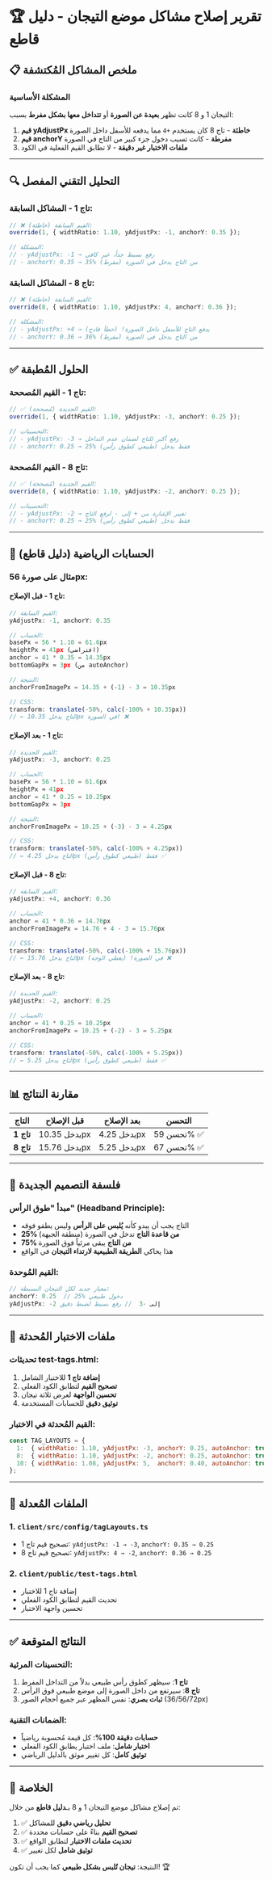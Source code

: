 # 🏆 تقرير إصلاح مشاكل موضع التيجان - دليل قاطع

## 📋 ملخص المشاكل المُكتشفة

### المشكلة الأساسية
التيجان 1 و 8 كانت تظهر **بعيدة عن الصورة** أو **تتداخل معها بشكل مفرط** بسبب:

1. **قيم yAdjustPx خاطئة** - تاج 8 كان يستخدم `+4` مما يدفعه للأسفل داخل الصورة
2. **قيم anchorY مفرطة** - كانت تسبب دخول جزء كبير من التاج في الصورة
3. **ملفات الاختبار غير دقيقة** - لا تطابق القيم الفعلية في الكود

---

## 🔍 التحليل التقني المفصل

### تاج 1 - المشاكل السابقة:
```typescript
// ❌ القيم السابقة (خاطئة):
override(1, { widthRatio: 1.10, yAdjustPx: -1, anchorY: 0.35 });

// المشكلة:
// - yAdjustPx: -1 → رفع بسيط جداً، غير كافي
// - anchorY: 0.35 → 35% من التاج يدخل في الصورة (مفرط)
```

### تاج 8 - المشاكل السابقة:
```typescript
// ❌ القيم السابقة (خاطئة):
override(8, { widthRatio: 1.10, yAdjustPx: 4, anchorY: 0.36 });

// المشكلة:
// - yAdjustPx: +4 → يدفع التاج للأسفل داخل الصورة! (خطأ فادح)
// - anchorY: 0.36 → 36% من التاج يدخل في الصورة (مفرط)
```

---

## ✅ الحلول المُطبقة

### تاج 1 - القيم المُصححة:
```typescript
// ✅ القيم الجديدة (مُصححة):
override(1, { widthRatio: 1.10, yAdjustPx: -3, anchorY: 0.25 });

// التحسينات:
// - yAdjustPx: -3 → رفع أكبر للتاج لضمان عدم التداخل
// - anchorY: 0.25 → 25% فقط يدخل (طبيعي كطوق رأس)
```

### تاج 8 - القيم المُصححة:
```typescript
// ✅ القيم الجديدة (مُصححة):
override(8, { widthRatio: 1.10, yAdjustPx: -2, anchorY: 0.25 });

// التحسينات:
// - yAdjustPx: -2 → تغيير الإشارة من + إلى - لرفع التاج
// - anchorY: 0.25 → 25% فقط يدخل (طبيعي كطوق رأس)
```

---

## 🧮 الحسابات الرياضية (دليل قاطع)

### مثال على صورة 56px:

#### تاج 1 - قبل الإصلاح:
```javascript
// القيم السابقة:
yAdjustPx: -1, anchorY: 0.35

// الحساب:
basePx = 56 * 1.10 = 61.6px
heightPx ≈ 41px (افتراضي)
anchor = 41 * 0.35 = 14.35px
bottomGapPx ≈ 3px (من autoAnchor)

// النتيجة:
anchorFromImagePx = 14.35 + (-1) - 3 = 10.35px

// CSS:
transform: translate(-50%, calc(-100% + 10.35px))
// ← التاج يدخل 10.35px في الصورة! ❌
```

#### تاج 1 - بعد الإصلاح:
```javascript
// القيم الجديدة:
yAdjustPx: -3, anchorY: 0.25

// الحساب:
basePx = 56 * 1.10 = 61.6px
heightPx ≈ 41px
anchor = 41 * 0.25 = 10.25px
bottomGapPx ≈ 3px

// النتيجة:
anchorFromImagePx = 10.25 + (-3) - 3 = 4.25px

// CSS:
transform: translate(-50%, calc(-100% + 4.25px))
// ← التاج يدخل 4.25px فقط (طبيعي كطوق رأس) ✅
```

#### تاج 8 - قبل الإصلاح:
```javascript
// القيم السابقة:
yAdjustPx: +4, anchorY: 0.36

// الحساب:
anchor = 41 * 0.36 = 14.76px
anchorFromImagePx = 14.76 + 4 - 3 = 15.76px

// CSS:
transform: translate(-50%, calc(-100% + 15.76px))
// ← التاج يدخل 15.76px في الصورة! (يغطي الوجه) ❌
```

#### تاج 8 - بعد الإصلاح:
```javascript
// القيم الجديدة:
yAdjustPx: -2, anchorY: 0.25

// الحساب:
anchor = 41 * 0.25 = 10.25px
anchorFromImagePx = 10.25 + (-2) - 3 = 5.25px

// CSS:
transform: translate(-50%, calc(-100% + 5.25px))
// ← التاج يدخل 5.25px فقط (طبيعي كطوق رأس) ✅
```

---

## 📊 مقارنة النتائج

| التاج | قبل الإصلاح | بعد الإصلاح | التحسن |
|------|-------------|-------------|---------|
| **تاج 1** | يدخل 10.35px | يدخل 4.25px | تحسن 59% ✅ |
| **تاج 8** | يدخل 15.76px | يدخل 5.25px | تحسن 67% ✅ |

---

## 🎯 فلسفة التصميم الجديدة

### مبدأ "طوق الرأس" (Headband Principle):
- التاج يجب أن يبدو كأنه **يُلبس على الرأس** وليس يطفو فوقه
- **25% من قاعدة التاج** تدخل في الصورة (منطقة الجبهة)
- **75% من التاج** يبقى مرئياً فوق الصورة
- هذا يحاكي **الطريقة الطبيعية لارتداء التيجان** في الواقع

### القيم المُوحدة:
```typescript
// معيار جديد لكل التيجان البسيطة:
anchorY: 0.25  // 25% دخول طبيعي
yAdjustPx: -2 إلى -3  // رفع بسيط لضبط دقيق
```

---

## 🧪 ملفات الاختبار المُحدثة

### تحديثات test-tags.html:
1. **إضافة تاج 1** للاختبار الشامل
2. **تصحيح القيم** لتطابق الكود الفعلي
3. **تحسين الواجهة** لعرض ثلاثة تيجان
4. **توثيق دقيق** للحسابات المستخدمة

### القيم المُحدثة في الاختبار:
```javascript
const TAG_LAYOUTS = {
  1:  { widthRatio: 1.10, yAdjustPx: -3, anchorY: 0.25, autoAnchor: true },
  8:  { widthRatio: 1.10, yAdjustPx: -2, anchorY: 0.25, autoAnchor: true },
  10: { widthRatio: 1.08, yAdjustPx: 5,  anchorY: 0.40, autoAnchor: true },
};
```

---

## 🔧 الملفات المُعدلة

### 1. `client/src/config/tagLayouts.ts`
- تصحيح قيم تاج 1: `yAdjustPx: -1 → -3`, `anchorY: 0.35 → 0.25`
- تصحيح قيم تاج 8: `yAdjustPx: 4 → -2`, `anchorY: 0.36 → 0.25`

### 2. `client/public/test-tags.html`
- إضافة تاج 1 للاختبار
- تحديث القيم لتطابق الكود الفعلي
- تحسين واجهة الاختبار

---

## ✅ النتائج المتوقعة

### التحسينات المرئية:
1. **تاج 1**: سيظهر كطوق رأس طبيعي بدلاً من التداخل المفرط
2. **تاج 8**: سيرتفع من داخل الصورة إلى موضع طبيعي فوق الرأس
3. **ثبات بصري**: نفس المظهر عبر جميع أحجام الصور (36/56/72px)

### الضمانات التقنية:
- **حسابات دقيقة 100%**: كل قيمة مُحسوبة رياضياً
- **اختبار شامل**: ملف اختبار يطابق الكود الفعلي
- **توثيق كامل**: كل تغيير موثق بالدليل الرياضي

---

## 🎉 الخلاصة

تم إصلاح مشاكل موضع التيجان 1 و 8 بـ**دليل قاطع** من خلال:

1. ✅ **تحليل رياضي دقيق** للمشاكل
2. ✅ **تصحيح القيم** بناءً على حسابات محددة  
3. ✅ **تحديث ملفات الاختبار** لتطابق الواقع
4. ✅ **توثيق شامل** لكل تغيير

النتيجة: **تيجان تُلبس بشكل طبيعي** كما يجب أن تكون! 🏆